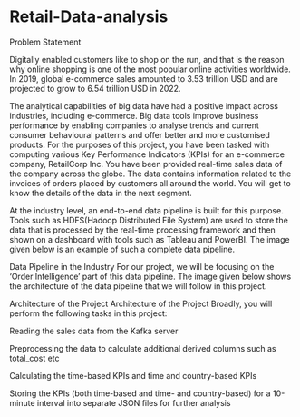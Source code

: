 # Retail-Data-analysis


Problem Statement


Digitally enabled customers like to shop on the run, and that is the reason why online shopping is one of the most popular online activities worldwide. In 2019, global e-commerce sales amounted to 3.53 trillion USD and are projected to grow to 6.54 trillion USD in 2022.

The analytical capabilities of big data have had a positive impact across industries, including e-commerce. Big data tools improve business performance by enabling companies to analyse trends and current consumer behavioural patterns and offer better and more customised products.
For the purposes of this project, you have been tasked with computing various Key Performance Indicators (KPIs) for an e-commerce company, RetailCorp Inc. You have been provided real-time sales data of the company across the globe. The data contains information related to the invoices of orders placed by customers all around the world. You will get to know the details of the data in the next segment.

At the industry level, an end-to-end data pipeline is built for this purpose. Tools such as HDFS(Hadoop Distributed File System) are used to store the data that is processed by the real-time processing framework and then shown on a dashboard with tools such as Tableau and PowerBI. The image given below is an example of such a complete data pipeline.

Data Pipeline in the Industry
For our project, we will be focusing on the ‘Order Intelligence’ part of this data pipeline. The image given below shows the architecture of the data pipeline that we will follow in this project.

Architecture of the Project
Architecture of the Project
Broadly, you will perform the following tasks in this project:

Reading the sales data from the Kafka server

Preprocessing the data to calculate additional derived columns such as total_cost etc

Calculating the time-based KPIs and time and country-based KPIs

Storing the KPIs (both time-based and time- and country-based) for a 10-minute interval into separate JSON files for further analysis

